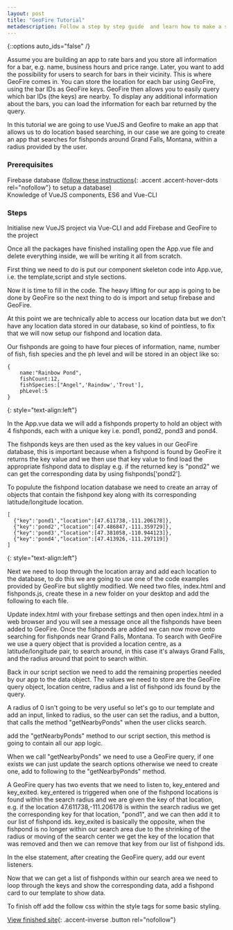 ```yaml
---
layout: post
title: "GeoFire Tutorial"
metadescription: Follow a step by step guide  and learn how to make a simple location based search app using Vuejs, Geofire and firebase.
---
```


{::options auto_ids="false" /}

Assume you are building an app to rate bars and you store all information for a bar, e.g. name, business hours and price range. Later, you want to add the possibility for users to search for bars in their vicinity. This is where GeoFire comes in. You can store the location for each bar using GeoFire, using the bar IDs as GeoFire keys. GeoFire then allows you to easily query which bar IDs (the keys) are nearby. To display any additional information about the bars, you can load the information for each bar returned by the query.


In this tutorial we are going to use VueJS and Geofire to make an app that allows us to do location based searching, in our case we are going to create an app that searches for fishponds around Grand Falls, Montana, within a radius provided by the user. 


### Prerequisites ###

Firebase database ([follow these instructions][firebase_setup]{: .accent .accent-hover-dots rel="nofollow"} to setup a database)  
Knowledge of VueJS components, ES6 and Vue-CLI

### Steps ###

Initialise new VueJS project via Vue-CLI and add Firebase and GeoFire to the project

<script src="https://gist.github.com/Slasher4k/f02e651097cc2b122024e827239677ac.js"></script>

Once all the packages have finished installing open the App.vue file and delete everything inside, we will be writing it all from scratch.

First thing we need to do is put our component skeleton code into App.vue, i.e. the template,script and style sections.

<script src="https://gist.github.com/Slasher4k/3a9b131b3a7a1845108fce06394e446c.js"></script>

Now it is time to fill in the code. The heavy lifting for our app is going to be done by GeoFire so the next thing to do is import and setup firebase and GeoFire. 

<script src="https://gist.github.com/Slasher4k/00a3549aa8f392c6bf959db25c6cc4b0.js"></script>

At this point we are technically able to access our location data but we don't have any location data stored in our database, so kind of pointless, to fix that we will now setup our fishpond and location data.

Our fishponds are going to have four pieces of information, name, number of fish, fish species and the ph level and will be stored in an object like so:

~~~~~
{
    name:"Rainbow Pond",
    fishCount:12,
    fishSpecies:["Angel",'Raindow','Trout'],
    phLevel:5
}
~~~~~
{: style="text-align:left"}

In the App.vue data we will add a fishponds property to hold an object with 4 fishponds, each with a unique key i.e. pond1, pond2, pond3 and pond4. 

<script src="https://gist.github.com/Slasher4k/dbce11fda59f2ba018f5a61981c05af1.js"></script>

The fishponds keys are then used as the key values in our GeoFire database, this is important because when a fishpond is found by GeoFire it returns the key value and we then use that key value to find load the appropriate fishpond data to display e.g. if the returned key is "pond2" we can get the corresponding data by using fishponds['pond2'].

To populute the fishpond location database we need to create an array of objects that contain the fishpond key along with its corresponding latitude/longitude location.

~~~~~
[
  {"key":'pond1',"location":[47.611738,-111.206178]},
  {"key":'pond2',"location":[47.486847,-111.359729]},
  {"key":'pond3',"location":[47.381058,-110.944123]},
  {"key":'pond4',"location":[47.413926,-111.297119]}
]
~~~~~ 
{: style="text-align:left"}

Next we need to loop through the location array and add each location to the database, to do this we are going to use one of the code examples provided by GeoFire but slightly modified. We need two files, index.html and fishponds.js, create these in a new folder on your desktop and add the following to each file.

<script src="https://gist.github.com/Slasher4k/e22532c4aa8096ef197e4969049206c9.js"></script>
<script src="https://gist.github.com/Slasher4k/71f7bd0b89e28ba17fff3db99f8e6553.js"></script>


Update index.html with your firebase settings and then open index.html in a web browser and you will see a message once all the fishponds have been added to GeoFire. Once the fishponds are added we can now move onto searching for fishponds near Grand Falls, Montana. To search with GeoFire we use a query object that is provided a location centre, as a latitude/longitude pair, to search around, in this case it's always Grand Falls, and the radius around that point to search within. 

Back in our script section we need to add the remaining properties needed by our app to the data object. The values we need to store are the GeoFire query object, location centre, radius and a list of fishpond ids found by the query.

<script src="https://gist.github.com/Slasher4k/8fce0921e37d79391a77530ad2539226.js"></script>

A radius of 0 isn't going to be very useful so let's go to our template and add an input, linked to radius, so the user can set the radius, and a button, that calls the method "getNearbyPonds" when the user clicks search.

<script src="https://gist.github.com/Slasher4k/ec47e3c841e104f2634ec220858eade6.js"></script>

add the "getNearbyPonds" method to our script section, this method is going to contain all our app logic.

<script src="https://gist.github.com/Slasher4k/664ee927843db2ecf13f146848cf4242.js"></script>

When we call "getNearbyPonds" we need to use a GeoFire query, if one exists we can just update the search options otherwise we need to create one, add to following to the "getNearbyPonds" method.

 <script src="https://gist.github.com/Slasher4k/79bf840d3d469874527034de5f998844.js"></script>

A GeoFire query has two events that we need to listen to, key_entered and key_exited. key_entered is triggered when one of the fishpond locations is found within the search radius and we are given the key of that location, e.g. if the location 47.611738,-111.206178 is within the search radius we get the corresponding key for that location, "pond1", and we can then add it to our list of fishpond ids. key_exited is basically the opposite, when the fishpond is no longer within our search area due to the shrinking of the radius or moving of the search center we get the key of the location that was removed and then we can remove that key from our list of fishpond ids.

In the else statement, after creating the GeoFire query, add our event listeners.

<script src="https://gist.github.com/Slasher4k/bf35f125e11d98437e9c7315e9fd06b7.js"></script>

Now that we can get a list of fishponds within our search area we need to loop through the keys and show the corresponding data, add a fishpond card to our template to show data.

<script src="https://gist.github.com/Slasher4k/a161220c98a0124b6dc2a025fc012949.js"></script>

To finish off add the follow css within the style tags for some basic styling.

<script src="https://gist.github.com/Slasher4k/438c486ed0ca96a1218461a4f083ba14.js"></script>

[View finished site][finished_site]{: .accent-inverse .button rel="nofollow"}


[firebase_setup]: https://firebase.google.com/docs/web/setup
[finished_site]: https://slasher4k.github.io/fishpond/